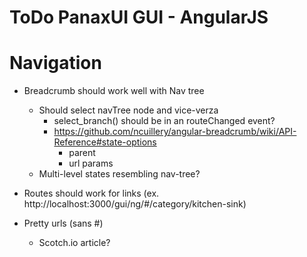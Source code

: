 # ToDo PanaxUI GUI - AngularJS

# Navigation

- Breadcrumb should work well with Nav tree
	- Should select navTree node and vice-verza
		- select_branch() should be in an routeChanged event?
		- https://github.com/ncuillery/angular-breadcrumb/wiki/API-Reference#state-options
			- parent
			- url params
	- Multi-level states resembling nav-tree?

- Routes should work for links (ex. http://localhost:3000/gui/ng/#/category/kitchen-sink)

- Pretty urls (sans #)
	- Scotch.io article?